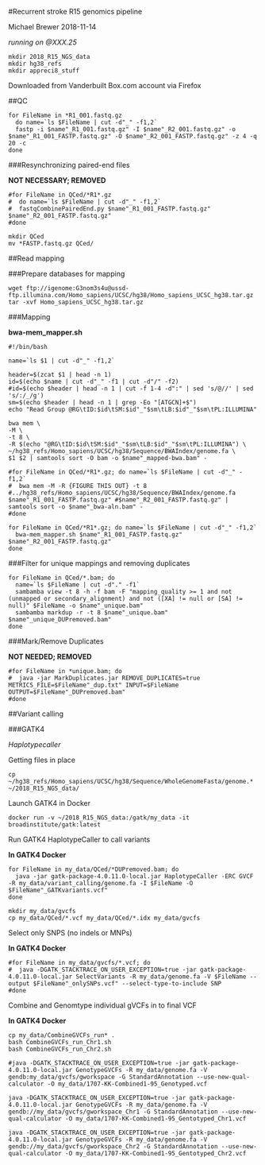 #Recurrent stroke R15 genomics pipeline

Michael Brewer
2018-11-14

*_running on @XXX.25_*

```
mkdir 2018_R15_NGS_data
mkdir hg38_refs
mkdir appreci8_stuff
```

Downloaded from Vanderbuilt Box.com account via Firefox

##QC

```
for FileName in *R1_001.fastq.gz
  do name=`ls $FileName | cut -d"_" -f1,2`
  fastp -i $name"_R1_001.fastq.gz" -I $name"_R2_001.fastq.gz" -o $name"_R1_001_FASTP.fastq.gz" -O $name"_R2_001_FASTP.fastq.gz" -z 4 -q 20 -c
done
```

###Resynchronizing paired-end files

**NOT NECESSARY; REMOVED**

```
#for FileName in QCed/*R1*.gz
#  do name=`ls $FileName | cut -d"_" -f1,2`
#  fastqCombinePairedEnd.py $name"_R1_001_FASTP.fastq.gz" $name"_R2_001_FASTP.fastq.gz"
#done
```

```
mkdir QCed
mv *FASTP.fastq.gz QCed/
```

##Read mapping

###Prepare databases for mapping

```
wget ftp://igenome:G3nom3s4u@ussd-ftp.illumina.com/Homo_sapiens/UCSC/hg38/Homo_sapiens_UCSC_hg38.tar.gz
tar -xvf Homo_sapiens_UCSC_hg38.tar.gz
```

###Mapping

**bwa-mem_mapper.sh**

```
#!/bin/bash

name=`ls $1 | cut -d"_" -f1,2`

header=$(zcat $1 | head -n 1)
id=$(echo $name | cut -d"_" -f1 | cut -d"/" -f2)
#id=$(echo $header | head -n 1 | cut -f 1-4 -d":" | sed 's/@//' | sed 's/:/_/g')
sm=$(echo $header | head -n 1 | grep -Eo "[ATGCN]+$")
echo "Read Group @RG\tID:$id\tSM:$id"_"$sm\tLB:$id"_"$sm\tPL:ILLUMINA"

bwa mem \
-M \
-t 8 \
-R $(echo "@RG\tID:$id\tSM:$id"_"$sm\tLB:$id"_"$sm\tPL:ILLUMINA") \
~/hg38_refs/Homo_sapiens/UCSC/hg38/Sequence/BWAIndex/genome.fa \
$1 $2 | samtools sort -O bam -o $name"_mapped-bwa.bam" -
```

```
#for FileName in QCed/*R1*.gz; do name=`ls $FileName | cut -d"_" -f1,2`
#  bwa mem -M -R {FIGURE THIS OUT} -t 8 #../hg38_refs/Homo_sapiens/UCSC/hg38/Sequence/BWAIndex/genome.fa $name"_R1_001_FASTP.fastq.gz" #$name"_R2_001_FASTP.fastq.gz" | samtools sort -o $name"_bwa-aln.bam" -
#done
```

```
for FileName in QCed/*R1*.gz; do name=`ls $FileName | cut -d"_" -f1,2`
  bwa-mem_mapper.sh $name"_R1_001_FASTP.fastq.gz" $name"_R2_001_FASTP.fastq.gz"
done
```

###Filter for unique mappings and removing duplicates

```
for FileName in QCed/*.bam; do
  name=`ls $FileName | cut -d"." -f1`
  sambamba view -t 8 -h -f bam -F "mapping_quality >= 1 and not (unmapped or secondary_alignment) and not ([XA] != null or [SA] != null)" $FileName -o $name"_unique.bam"
  sambamba markdup -r -t 8 $name"_unique.bam" $name"_unique_DUPremoved.bam"
done
```

###Mark/Remove Duplicates

**NOT NEEDED; REMOVED**

```
#for FileName in *unique.bam; do
#  java -jar MarkDuplicates.jar REMOVE_DUPLICATES=true METRICS_FILE=$FileName"_dup.txt" INPUT=$FileName OUTPUT=$FileName"_DUPremoved.bam"
#done
```

##Variant calling

###GATK4

*Haplotypecaller*

Getting files in place

```
cp ~/hg38_refs/Homo_sapiens/UCSC/hg38/Sequence/WholeGenomeFasta/genome.* ~/2018_R15_NGS_data/
```

Launch GATK4 in Docker

```
docker run -v ~/2018_R15_NGS_data:/gatk/my_data -it broadinstitute/gatk:latest
```

Run GATK4 HaplotypeCaller to call variants

**In GATK4 Docker**

```
for FileName in my_data/QCed/*DUPremoved.bam; do
  java -jar gatk-package-4.0.11.0-local.jar HaplotypeCaller -ERC GVCF -R my_data/variant_calling/genome.fa -I $FileName -O $FileName"_GATKvariants.vcf"
done

mkdir my_data/gvcfs
cp my_data/QCed/*.vcf my_data/QCed/*.idx my_data/gvcfs
```

Select only SNPS (no indels or MNPs)

**In GATK4 Docker**

```
#for FileName in my_data/gvcfs/*.vcf; do
#  java -DGATK_STACKTRACE_ON_USER_EXCEPTION=true -jar gatk-package-4.0.11.0-local.jar SelectVariants -R my_data/genome.fa -V $FileName --output $FileName"_onlySNPs.vcf" --select-type-to-include SNP
#done
```

Combine and Genomtype individual gVCFs in to final VCF

**In GATK4 Docker**

```
cp my_data/CombineGVCFs_run* .
bash CombineGVCFs_run_Chr1.sh
bash CombineGVCFs_run_Chr2.sh

#java -DGATK_STACKTRACE_ON_USER_EXCEPTION=true -jar gatk-package-4.0.11.0-local.jar GenotypeGVCFs -R my_data/genome.fa -V gendb:my_data/gvcfs/gworkspace -G StandardAnnotation --use-new-qual-calculator -O my_data/1707-KK-Combined1-95_Genotyped.vcf

java -DGATK_STACKTRACE_ON_USER_EXCEPTION=true -jar gatk-package-4.0.11.0-local.jar GenotypeGVCFs -R my_data/genome.fa -V gendb://my_data/gvcfs/gworkspace_Chr1 -G StandardAnnotation --use-new-qual-calculator -O my_data/1707-KK-Combined1-95_Gentotyped_Chr1.vcf

java -DGATK_STACKTRACE_ON_USER_EXCEPTION=true -jar gatk-package-4.0.11.0-local.jar GenotypeGVCFs -R my_data/genome.fa -V gendb://my_data/gvcfs/gworkspace_Chr2 -G StandardAnnotation --use-new-qual-calculator -O my_data/1707-KK-Combined1-95_Gentotyped_Chr2.vcf
```
